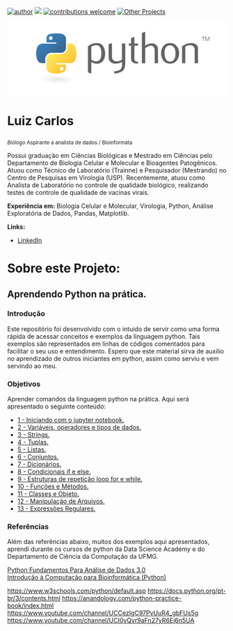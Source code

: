 [![author](https://img.shields.io/badge/author-Luiz_Carlos-blue.svg)](https://www.linkedin.com/in/luiz-carlos-vieira-4582797b/) [![](https://img.shields.io/badge/python-3.8+-yellow.svg)](https://www.python.org/downloads/release/python) [![contributions welcome](https://img.shields.io/badge/contributions-welcome-brightgreen.svg?style=flat)](https://github.com/ziul-bio/Aprendendo_Python/issues) [![Other Projects](https://img.shields.io/badge/Others-Projects-red.svg?style=flat)](https://github.com/ziul-bio?tab=repositories)

<p align="center">
  <img src="banner.png" >
</p>

# Luiz Carlos
<sub>*Biólogo* Aspirante a analista de dados / Bioinformáta</sub>

Possui graduação em Ciências Biológicas e Mestrado em Ciências pelo Departamento de Biologia Celular e Molecular e Bioagentes Patogênicos.
Atuou como Técnico de Laboratório (Trainne) e Pesquisador (Mestrando) no Centro de Pesquisas em Virologia (USP).
Recentemente, atuou como Analista de Laboratório no controle de qualidade biológico, realizando testes de controle de qualidade de vacinas virais.

**Experiência em:** Biologia Celular e Molecular, Virologia, Python, Análise Exploratória de Dados, Pandas, Matplotlib.

**Links:**

* [LinkedIn](https://www.linkedin.com/in/luiz-carlos-vieira-4582797b/)


# Sobre este Projeto:

## Aprendendo Python na prática.


### Introdução
Este repositório foi desenvolvido com o intuido de servir como uma forma rápida de acessar conceitos e exemplos da linguagem python.
Tais exemplos são representados em linhas de códigos comentados para facilitar o seu uso e entendimento.
Espero que este material sirva de auxílio no aprendizado de outros iniciantes em python, assim como serviu e vem servindo ao meu.


### Objetivos

Aprender comandos da linguagem python na prática. Aqui será apresentado o seguinte conteúdo: 

* [1 - Iniciando com o jupyter notebook.](https://github.com/ziul-bio/Aprendendo_Python/blob/main/01%20-%20Iniciando%20com%20o%20Jupyter%20Notebook/01-Como%20Utilizar%20Jupyter%20Notebook.ipynb)
* [2 - Variáveis, operadores e tipos de dados.](https://github.com/ziul-bio/Aprendendo_Python/tree/main/02%20-%20Vari%C3%A1veis%2C%20Operadores%20e%20Tipos%20de%20Dados)
* [3 - Strings.](https://github.com/ziul-bio/Aprendendo_Python/tree/main/03%20-%20Strings)
* [4 - Tuplas.](https://github.com/ziul-bio/Aprendendo_Python/tree/main/04%20-%20Tuplas)
* [5 - Listas.](https://github.com/ziul-bio/Aprendendo_Python/tree/main/05%20-%20Listas)
* [6 - Conjuntos.](https://github.com/ziul-bio/Aprendendo_Python/tree/main/06%20-%20Conjuntos%20sets())
* [7 - Dicionários.](https://github.com/ziul-bio/Aprendendo_Python/tree/main/07%20-%20Dicion%C3%A1rios)
* [8 - Condicionais if e else.](https://github.com/ziul-bio/Aprendendo_Python/tree/main/08%20-%20Condicionais%20if%20else)
* [9 - Estruturas de repetição loop for e while.](https://github.com/ziul-bio/Aprendendo_Python/tree/main/09%20-%20Estruturas%20de%20repeti%C3%A7%C3%A3o%20Loop%20For%20and%20While)
* [10 - Funções e Métodos.](https://github.com/ziul-bio/Aprendendo_Python/tree/main/10%20-%20Fun%C3%A7%C3%B5es%20e%20M%C3%A9todos)
* [11 - Classes e Objeto.](https://github.com/ziul-bio/Aprendendo_Python/tree/main/11%20-%20Classes%20e%20Objetos%20-%20POO)
* [12 - Manipulação de Arquivos.](https://github.com/ziul-bio/Aprendendo_Python/tree/main/12%20-%20Manipula%C3%A7%C3%A3o%20de%20Arquivos)
* [13 - Expressões Regulares.](https://github.com/ziul-bio/Aprendendo_Python/tree/main/13%20-%20Express%C3%B5es%20Regulares)

### Referências
Além das referências abaixo, muitos dos exemplos aqui apresentados, aprendi durante os cursos de python da Data Science Academy e do Departamento de Ciência da Computação da UFMG.  

[Python Fundamentos Para Análise de Dados 3.0](https://www.datascienceacademy.com.br/course/python-fundamentos)  
[Introdução à Computação para Bioinformática (Python)](http://www.onlinebioinfo.dcc.ufmg.br/cursos/)  
  
https://www.w3schools.com/python/default.asp
https://docs.python.org/pt-br/3/contents.html
https://anandology.com/python-practice-book/index.html
https://www.youtube.com/channel/UCCezIgC97PvUuR4_gbFUs5g
https://www.youtube.com/channel/UCI0vQvr9aFn27yR6Ej6n5UA

